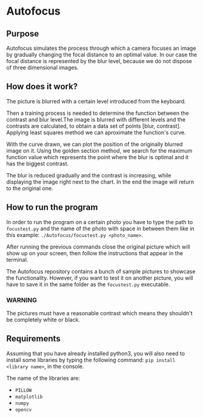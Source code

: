 # Autofocus

## Purpose

Autofocus simulates the process through which a camera focuses an image by gradually changing the focal distance to an optimal value. In our case the focal distance is represented by the blur level, because we do not dispose of three dimensional images.

## How does it work?

The picture is blurred with a certain level introduced from the keyboard.

Then a training process is needed to determine the function between the contrast and blur level.The image is blurred with different levels and the contrasts are calculated, to obtain a data set of points [blur, contrast]. Applying least squares method we can aproximate the function's curve.

With the curve drawn, we can plot the position of the originally blurred image on it. Using the golden section method, we search for the maximum function value which represents the point where the blur is optimal and it has the biggest contrast. 

The blur is reduced gradually and the contrast is increasing, while displaying the image right next to the chart. In the end the image will return to the original one.

## How to run the program

In order to run the program on a certain photo you have to type the path to ```focustest.py``` and the name of the photo with space in between them like in this example: ```./Autofocus/focustest.py <photo_name>```.

After running the previous commands close the original picture which will show up on your screen, then follow the instructions that appear in the terminal.

The Autofocus repository contains a bunch of sample pictures to showcase the functionality. However, if you want to test it on another picture, you will have to save it in the same folder as the ```focustest.py``` executable.

### WARNING
The pictures must have a reasonable contrast which means they shouldn't be completely white or black.

## Requirements

Assuming that you have already installed python3, you will also need to install some libraries by typing the following command: ```pip install <library name>```, in the console.

The name of the libraries are: 
- ```PILLOW```
- ```matplotlib```
- ```numpy```
- ```opencv```
